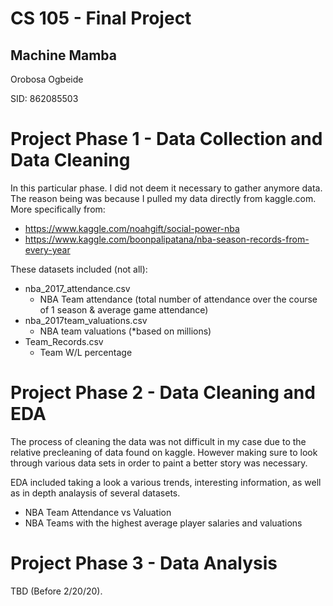 # CS 105 - Final Project 
## Machine Mamba 
Orobosa Ogbeide


SID: 862085503


# Project Phase 1 - Data Collection and Data Cleaning
In this particular phase. I did not deem it necessary to gather anymore data. The reason being was because I pulled my data directly from kaggle.com. More specifically from:
  - https://www.kaggle.com/noahgift/social-power-nba
  - https://www.kaggle.com/boonpalipatana/nba-season-records-from-every-year

These datasets included (not all):
- nba_2017_attendance.csv
  - NBA Team attendance (total number of attendance over the course of 1 season & average game attendance) 
- nba_2017team_valuations.csv
  - NBA team valuations (*based on millions)
- Team_Records.csv
  - Team W/L percentage


# Project Phase 2 - Data Cleaning and EDA
The process of cleaning the data was not difficult in my case due to the relative precleaning of data found on kaggle. However making sure to look through various data sets in order to paint a better story was necessary. 

EDA included taking a look a various trends, interesting information, as well as in depth analaysis of several datasets. 

- NBA Team Attendance vs Valuation 
- NBA Teams with the highest average player salaries and valuations


# Project Phase 3 - Data Analysis
TBD (Before 2/20/20). 

